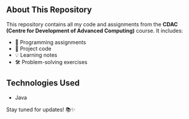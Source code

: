 ## About This Repository
This repository contains all my code and assignments from the **CDAC (Centre for Development of Advanced Computing)** course. It includes:
- 📌 Programming assignments
- 📂 Project code
- 💡 Learning notes
- 🛠️ Problem-solving exercises

## Technologies Used
- Java

Stay tuned for updates! 📚✨
